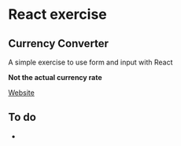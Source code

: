 # React exercise

## Currency Converter

A simple exercise to use form and input with React

**Not the actual currency rate**

[Website](https://react-currency-converter-exercise.netlify.app/)

## To do

-
